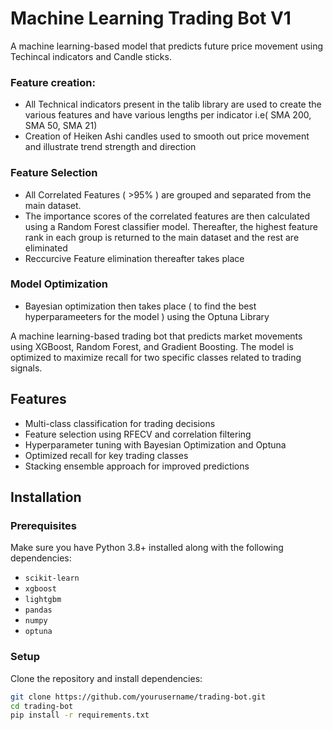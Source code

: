 # Machine Learning Trading Bot V1
A machine learning-based model that predicts future price movement using Techincal indicators and Candle sticks.

### Feature creation:
- All Technical indicators present in the talib library are used to create the various features and have various lengths per indicator i.e( SMA 200, SMA 50,  SMA 21)
- Creation of Heiken Ashi candles used to smooth out price movement and illustrate trend strength and direction

### Feature Selection
- All Correlated Features ( >95% ) are grouped and separated from the main dataset. 
- The importance scores of the correlated features are then calculated using a Random Forest classifier model. Thereafter, the highest feature rank in each group is returned to the main dataset and the rest are eliminated
- Reccurcive Feature elimination thereafter takes place

### Model Optimization
- Bayesian optimization then takes place ( to find the best hyperparameeters for the model ) using the Optuna Library 
    
A machine learning-based trading bot that predicts market movements using XGBoost, Random Forest, and Gradient Boosting. The model is optimized to maximize recall for two specific classes related to trading signals.

## Features  
- Multi-class classification for trading decisions  
- Feature selection using RFECV and correlation filtering  
- Hyperparameter tuning with Bayesian Optimization and Optuna  
- Optimized recall for key trading classes  
- Stacking ensemble approach for improved predictions  

## Installation  

### Prerequisites  
Make sure you have Python 3.8+ installed along with the following dependencies:  
- `scikit-learn`  
- `xgboost`  
- `lightgbm`  
- `pandas`  
- `numpy`  
- `optuna`  

### Setup  
Clone the repository and install dependencies:  

```bash
git clone https://github.com/yourusername/trading-bot.git
cd trading-bot
pip install -r requirements.txt
